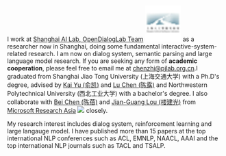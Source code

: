 I work at [Shanghai AI Lab, OpenDialogLab Team](https://www.shlab.org.cn/) <img src='./images/shlab-icon.png' style='width: 6em;'> as a researcher now in Shanghai, doing some fundamental interactive-system-related research. I am now  on dialog system, semantic parsing and large language model research. If you are seeking any form of **academic cooperation**, please feel free to email me at [chenzhi@pjlab.org.cn](mailto:chenzhi@pjlab.org.cn).I graduated from Shanghai Jiao Tong University (上海交通大学) with a Ph.D's degree, advised by [Kai Yu (俞凯)](https://www.cs.sjtu.edu.cn/PeopleDetail.aspx?id=76) and [Lu Chen (陈露)](https://coai-sjtu.github.io/) and Northwestern Polytechnical University (西北工业大学) with a bachelor's degree. I also collaborate with [Bei Chen (陈蓓)](https://www.microsoft.com/en-us/research/people/beichen/) and [Jian-Guang Lou (楼建光)](https://www.microsoft.com/en-us/research/people/jlou/) from [Microsoft Research Asia](https://www.microsoft.com/en-us/research/group/machine-learning-research-group/) <img src='./images/microsoft_logo.svg' style="width: 4em;"> closely. 

My research interest includes dialog system, reinforcement learning and large langauge model. I have published more than 15 papers at the top international NLP conferences such as ACL, EMNLP, NAACL, AAAI and the top international NLP journals such as TACL and TSALP.

<!-- <a href='https://scholar.google.com/citations?user=5pPm6FEAAAAJ'><img src="https://img.shields.io/endpoint?logo=Google%20Scholar&url=https%3A%2F%2Fcdn.jsdelivr.net%2Fgh%2FRayeRen%2Frayeren.github.io@google-scholar-stats%2Fgs_data_shieldsio.json&labelColor=f6f6f6&color=9cf&style=flat&label=citations"></a> -->

<!-- To promote the communication among the Chinese ML & NLP community, we (along with other 11 young scholars worldwide) founded the [MLNLP community](https://space.bilibili.com/168887299) in 2021. I am honored to be one of the chairs of the MLNLP committee. -->

